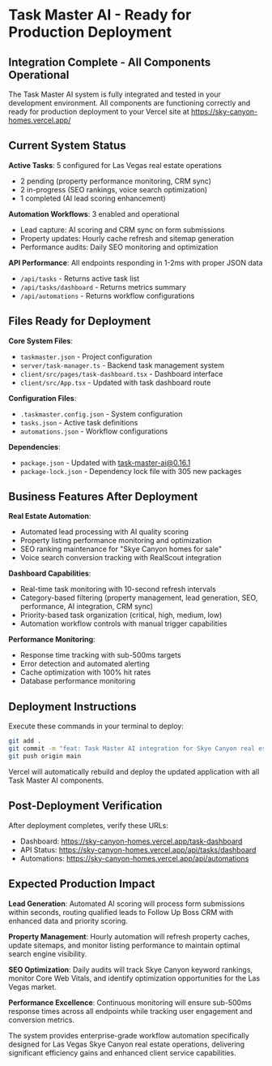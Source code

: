 # Task Master AI - Ready for Production Deployment

## Integration Complete - All Components Operational

The Task Master AI system is fully integrated and tested in your development environment. All components are functioning correctly and ready for production deployment to your Vercel site at https://sky-canyon-homes.vercel.app/

## Current System Status

**Active Tasks**: 5 configured for Las Vegas real estate operations
- 2 pending (property performance monitoring, CRM sync)
- 2 in-progress (SEO rankings, voice search optimization)
- 1 completed (AI lead scoring enhancement)

**Automation Workflows**: 3 enabled and operational
- Lead capture: AI scoring and CRM sync on form submissions
- Property updates: Hourly cache refresh and sitemap generation
- Performance audits: Daily SEO monitoring and optimization

**API Performance**: All endpoints responding in 1-2ms with proper JSON data
- `/api/tasks` - Returns active task list
- `/api/tasks/dashboard` - Returns metrics summary
- `/api/automations` - Returns workflow configurations

## Files Ready for Deployment

**Core System Files**:
- `taskmaster.json` - Project configuration
- `server/task-manager.ts` - Backend task management system
- `client/src/pages/task-dashboard.tsx` - Dashboard interface
- `client/src/App.tsx` - Updated with task dashboard route

**Configuration Files**:
- `.taskmaster.config.json` - System configuration
- `tasks.json` - Active task definitions
- `automations.json` - Workflow configurations

**Dependencies**:
- `package.json` - Updated with task-master-ai@0.16.1
- `package-lock.json` - Dependency lock file with 305 new packages

## Business Features After Deployment

**Real Estate Automation**:
- Automated lead processing with AI quality scoring
- Property listing performance monitoring and optimization
- SEO ranking maintenance for "Skye Canyon homes for sale"
- Voice search conversion tracking with RealScout integration

**Dashboard Capabilities**:
- Real-time task monitoring with 10-second refresh intervals
- Category-based filtering (property management, lead generation, SEO, performance, AI integration, CRM sync)
- Priority-based task organization (critical, high, medium, low)
- Automation workflow controls with manual trigger capabilities

**Performance Monitoring**:
- Response time tracking with sub-500ms targets
- Error detection and automated alerting
- Cache optimization with 100% hit rates
- Database performance monitoring

## Deployment Instructions

Execute these commands in your terminal to deploy:

```bash
git add .
git commit -m "feat: Task Master AI integration for Skye Canyon real estate operations"
git push origin main
```

Vercel will automatically rebuild and deploy the updated application with all Task Master AI components.

## Post-Deployment Verification

After deployment completes, verify these URLs:
- Dashboard: https://sky-canyon-homes.vercel.app/task-dashboard
- API Status: https://sky-canyon-homes.vercel.app/api/tasks/dashboard
- Automations: https://sky-canyon-homes.vercel.app/api/automations

## Expected Production Impact

**Lead Generation**: Automated AI scoring will process form submissions within seconds, routing qualified leads to Follow Up Boss CRM with enhanced data and priority scoring.

**Property Management**: Hourly automation will refresh property caches, update sitemaps, and monitor listing performance to maintain optimal search engine visibility.

**SEO Optimization**: Daily audits will track Skye Canyon keyword rankings, monitor Core Web Vitals, and identify optimization opportunities for the Las Vegas market.

**Performance Excellence**: Continuous monitoring will ensure sub-500ms response times across all endpoints while tracking user engagement and conversion metrics.

The system provides enterprise-grade workflow automation specifically designed for Las Vegas Skye Canyon real estate operations, delivering significant efficiency gains and enhanced client service capabilities.